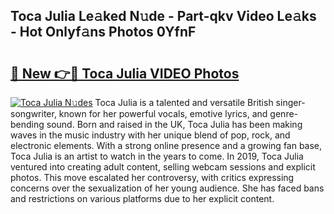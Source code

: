 ## Toca Julia Le𝚊ked N𝚞de - Part-qkv Video Le𝚊ks - Hot Onlyf𝚊ns Photos 0YfnF

# <h2><a href="http://ac47425.deff.icu/?id=Toca+Julia">🔗 New 👉🔴 Toca Julia VIDEO Photos</a></h2>

[![Toca Julia N𝚞des](https://i.imgur.com/rIISA9y.gif)](http://ac47425.deff.icu/?id=Toca+Julia)
Toca Julia is a talented and versatile British singer-songwriter, known for her powerful vocals, emotive lyrics, and genre-bending sound. Born and raised in the UK, Toca Julia has been making waves in the music industry with her unique blend of pop, rock, and electronic elements. With a strong online presence and a growing fan base, Toca Julia is an artist to watch in the years to come. In 2019, Toca Julia ventured into creating adult content, selling webcam sessions and explicit photos. This move escalated her controversy, with critics expressing concerns over the sexualization of her young audience. She has faced bans and restrictions on various platforms due to her explicit content.
